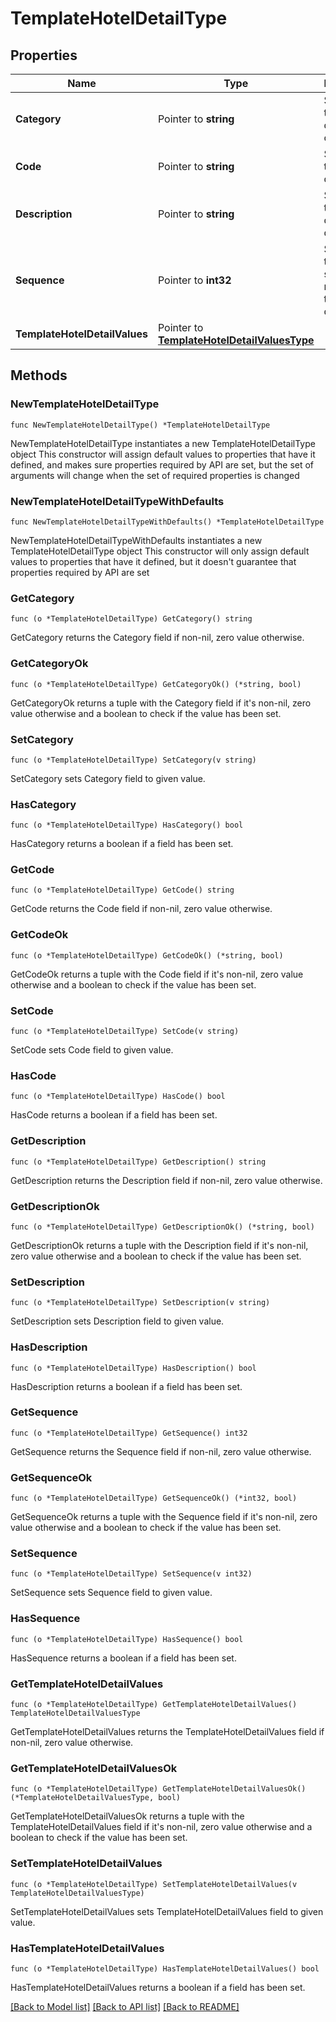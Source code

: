 # TemplateHotelDetailType

## Properties

Name | Type | Description | Notes
------------ | ------------- | ------------- | -------------
**Category** | Pointer to **string** | Specifies the hotel detail category. | [optional] 
**Code** | Pointer to **string** | Specifies the hotel detail code. | [optional] 
**Description** | Pointer to **string** | Specifies the hotel detail description. | [optional] 
**Sequence** | Pointer to **int32** | Specifies the sorting sequence number for the hotel detail. | [optional] 
**TemplateHotelDetailValues** | Pointer to [**TemplateHotelDetailValuesType**](TemplateHotelDetailValuesType.md) |  | [optional] 

## Methods

### NewTemplateHotelDetailType

`func NewTemplateHotelDetailType() *TemplateHotelDetailType`

NewTemplateHotelDetailType instantiates a new TemplateHotelDetailType object
This constructor will assign default values to properties that have it defined,
and makes sure properties required by API are set, but the set of arguments
will change when the set of required properties is changed

### NewTemplateHotelDetailTypeWithDefaults

`func NewTemplateHotelDetailTypeWithDefaults() *TemplateHotelDetailType`

NewTemplateHotelDetailTypeWithDefaults instantiates a new TemplateHotelDetailType object
This constructor will only assign default values to properties that have it defined,
but it doesn't guarantee that properties required by API are set

### GetCategory

`func (o *TemplateHotelDetailType) GetCategory() string`

GetCategory returns the Category field if non-nil, zero value otherwise.

### GetCategoryOk

`func (o *TemplateHotelDetailType) GetCategoryOk() (*string, bool)`

GetCategoryOk returns a tuple with the Category field if it's non-nil, zero value otherwise
and a boolean to check if the value has been set.

### SetCategory

`func (o *TemplateHotelDetailType) SetCategory(v string)`

SetCategory sets Category field to given value.

### HasCategory

`func (o *TemplateHotelDetailType) HasCategory() bool`

HasCategory returns a boolean if a field has been set.

### GetCode

`func (o *TemplateHotelDetailType) GetCode() string`

GetCode returns the Code field if non-nil, zero value otherwise.

### GetCodeOk

`func (o *TemplateHotelDetailType) GetCodeOk() (*string, bool)`

GetCodeOk returns a tuple with the Code field if it's non-nil, zero value otherwise
and a boolean to check if the value has been set.

### SetCode

`func (o *TemplateHotelDetailType) SetCode(v string)`

SetCode sets Code field to given value.

### HasCode

`func (o *TemplateHotelDetailType) HasCode() bool`

HasCode returns a boolean if a field has been set.

### GetDescription

`func (o *TemplateHotelDetailType) GetDescription() string`

GetDescription returns the Description field if non-nil, zero value otherwise.

### GetDescriptionOk

`func (o *TemplateHotelDetailType) GetDescriptionOk() (*string, bool)`

GetDescriptionOk returns a tuple with the Description field if it's non-nil, zero value otherwise
and a boolean to check if the value has been set.

### SetDescription

`func (o *TemplateHotelDetailType) SetDescription(v string)`

SetDescription sets Description field to given value.

### HasDescription

`func (o *TemplateHotelDetailType) HasDescription() bool`

HasDescription returns a boolean if a field has been set.

### GetSequence

`func (o *TemplateHotelDetailType) GetSequence() int32`

GetSequence returns the Sequence field if non-nil, zero value otherwise.

### GetSequenceOk

`func (o *TemplateHotelDetailType) GetSequenceOk() (*int32, bool)`

GetSequenceOk returns a tuple with the Sequence field if it's non-nil, zero value otherwise
and a boolean to check if the value has been set.

### SetSequence

`func (o *TemplateHotelDetailType) SetSequence(v int32)`

SetSequence sets Sequence field to given value.

### HasSequence

`func (o *TemplateHotelDetailType) HasSequence() bool`

HasSequence returns a boolean if a field has been set.

### GetTemplateHotelDetailValues

`func (o *TemplateHotelDetailType) GetTemplateHotelDetailValues() TemplateHotelDetailValuesType`

GetTemplateHotelDetailValues returns the TemplateHotelDetailValues field if non-nil, zero value otherwise.

### GetTemplateHotelDetailValuesOk

`func (o *TemplateHotelDetailType) GetTemplateHotelDetailValuesOk() (*TemplateHotelDetailValuesType, bool)`

GetTemplateHotelDetailValuesOk returns a tuple with the TemplateHotelDetailValues field if it's non-nil, zero value otherwise
and a boolean to check if the value has been set.

### SetTemplateHotelDetailValues

`func (o *TemplateHotelDetailType) SetTemplateHotelDetailValues(v TemplateHotelDetailValuesType)`

SetTemplateHotelDetailValues sets TemplateHotelDetailValues field to given value.

### HasTemplateHotelDetailValues

`func (o *TemplateHotelDetailType) HasTemplateHotelDetailValues() bool`

HasTemplateHotelDetailValues returns a boolean if a field has been set.


[[Back to Model list]](../README.md#documentation-for-models) [[Back to API list]](../README.md#documentation-for-api-endpoints) [[Back to README]](../README.md)



